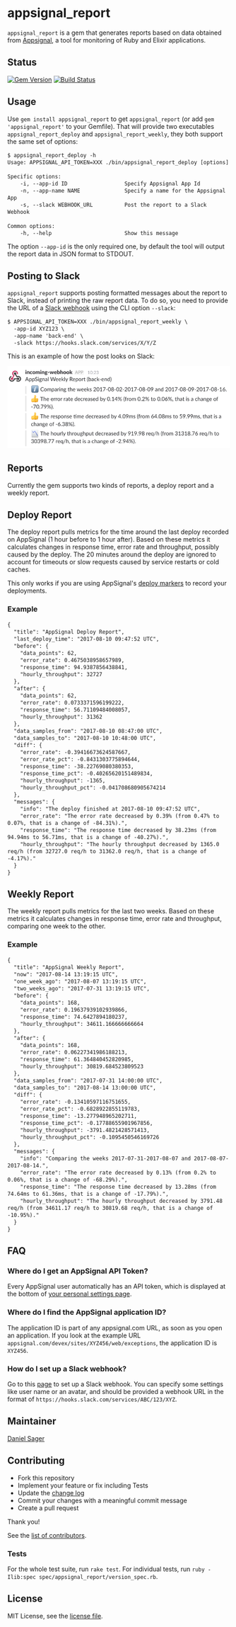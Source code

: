 # appsignal_report

`appsignal_report` is a gem that generates reports based on data obtained from
[Appsignal](https://www.appsignal.com), a tool for monitoring of Ruby and 
Elixir applications.

## Status

[![Gem Version](https://badge.fury.io/rb/appsignal_report.svg)](https://badge.fury.io/rb/appsignal_report)
[![Build Status](https://travis-ci.org/dsager/appsignal_report.svg?branch=master)](https://travis-ci.org/dsager/appsignal_report)

## Usage

Use `gem install appsignal_report` to get `appsignal_report` (or add 
`gem 'appsignal_report'` to your Gemfile). That will provide two executables
`appsignal_report_deploy` and `appsignal_report_weekly`, they both support
the same set of options:

```
$ appsignal_report_deploy -h
Usage: APPSIGNAL_API_TOKEN=XXX ./bin/appsignal_report_deploy [options]

Specific options:
    -i, --app-id ID                  Specify Appsignal App Id
    -n, --app-name NAME              Specify a name for the Appsignal App
    -s, --slack WEBHOOK_URL          Post the report to a Slack Webhook

Common options:
    -h, --help                       Show this message
```

The option `--app-id` is the only required one, by default the tool will
output the report data in JSON format to STDOUT. 

## Posting to Slack

`appsignal_report` supports posting formatted messages about the report 
to Slack, instead of printing the raw report data. To do so, you need to 
provide the URL of a 
[Slack webhook](https://api.slack.com/custom-integrations/incoming-webhooks) 
using the CLI option `--slack`:

```
$ APPSIGNAL_API_TOKEN=XXX ./bin/appsignal_report_weekly \
  -app-id XYZ123 \
  -app-name 'back-end' \
  -slack https://hooks.slack.com/services/X/Y/Z
```

This is an example of how the post looks on Slack:

![Slack Post Example](img/slack-post.png?raw=true "Slack Post Example")

## Reports

Currently the gem supports two kinds of reports, a deploy report and a weekly
report.

## Deploy Report

The deploy report pulls metrics for the time around the last deploy recorded on 
AppSignal (1 hour before to 1 hour after). Based on these metrics it calculates
changes in response time, error rate and throughput, possibly caused by the 
deploy. The 20 minutes around the deploy are ignored to account for timeouts or 
slow requests caused by service restarts or cold caches.

This only works if you are using AppSignal's 
[deploy markers](https://docs.appsignal.com/push-api/deploy-marker.html) to
record your deployments.

### Example

```
{
  "title": "AppSignal Deploy Report",
  "last_deploy_time": "2017-08-10 09:47:52 UTC",
  "before": {
    "data_points": 62,
    "error_rate": 0.4675038958657989,
    "response_time": 94.9387856438841,
    "hourly_throughput": 32727
  },
  "after": {
    "data_points": 62,
    "error_rate": 0.0733371596199222,
    "response_time": 56.71109484008057,
    "hourly_throughput": 31362
  },
  "data_samples_from": "2017-08-10 08:47:00 UTC",
  "data_samples_to": "2017-08-10 10:48:00 UTC",
  "diff": {
    "error_rate": -0.39416673624587667,
    "error_rate_pct": -0.8431303775894644,
    "response_time": -38.22769080380353,
    "response_time_pct": -0.40265620151489834,
    "hourly_throughput": -1365,
    "hourly_throughput_pct": -0.041708680905674214
  },
  "messages": {
    "info": "The deploy finished at 2017-08-10 09:47:52 UTC",
    "error_rate": "The error rate decreased by 0.39% (from 0.47% to 0.07%, that is a change of -84.31%).",
    "response_time": "The response time decreased by 38.23ms (from 94.94ms to 56.71ms, that is a change of -40.27%).",
    "hourly_throughput": "The hourly throughput decreased by 1365.0 req/h (from 32727.0 req/h to 31362.0 req/h, that is a change of -4.17%)."
  }
}
```

## Weekly Report

The weekly report pulls metrics for the last two weeks. Based on these metrics 
it calculates changes in response time, error rate and throughput, comparing one 
week to the other.

### Example

```
{
  "title": "AppSignal Weekly Report",
  "now": "2017-08-14 13:19:15 UTC",
  "one_week_ago": "2017-08-07 13:19:15 UTC",
  "two_weeks_ago": "2017-07-31 13:19:15 UTC",
  "before": {
    "data_points": 168,
    "error_rate": 0.19637939102939866,
    "response_time": 74.6427894180237,
    "hourly_throughput": 34611.166666666664
  },
  "after": {
    "data_points": 168,
    "error_rate": 0.06227341986188213,
    "response_time": 61.364840452820985,
    "hourly_throughput": 30819.684523809523
  },
  "data_samples_from": "2017-07-31 14:00:00 UTC",
  "data_samples_to": "2017-08-14 13:00:00 UTC",
  "diff": {
    "error_rate": -0.13410597116751655,
    "error_rate_pct": -0.6828922855119783,
    "response_time": -13.277948965202711,
    "response_time_pct": -0.17788655901967856,
    "hourly_throughput": -3791.4821428571413,
    "hourly_throughput_pct": -0.1095450546169726
  },
  "messages": {
    "info": "Comparing the weeks 2017-07-31-2017-08-07 and 2017-08-07-2017-08-14.",
    "error_rate": "The error rate decreased by 0.13% (from 0.2% to 0.06%, that is a change of -68.29%).",
    "response_time": "The response time decreased by 13.28ms (from 74.64ms to 61.36ms, that is a change of -17.79%).",
    "hourly_throughput": "The hourly throughput decreased by 3791.48 req/h (from 34611.17 req/h to 30819.68 req/h, that is a change of -10.95%)."
  }
}
```

## FAQ

### Where do I get an AppSignal API Token?

Every AppSignal user automatically has an API token, which is displayed at the
bottom of [your personal settings page](https://appsignal.com/users/edit).

### Where do I find the AppSignal application ID?

The application ID is part of any appsignal.com URL, as soon as you open an
application. If you look at the example URL
`appsignal.com/devex/sites/XYZ456/web/exceptions`, the application ID is 
`XYZ456`.

### How do I set up a Slack webhook?

Go to this [page](https://my.slack.com/services/new/incoming-webhook) to set up
a Slack webhook. You can specify some settings like user name or an avatar, and
should be provided a webhook URL in the format of 
`https://hooks.slack.com/services/ABC/123/XYZ`.

## Maintainer

[Daniel Sager](https://github.com/dsager)

## Contributing

- Fork this repository
- Implement your feature or fix including Tests
- Update the [change log](CHANGELOG.md)
- Commit your changes with a meaningful commit message
- Create a pull request

Thank you!

See the 
[list of contributors](https://github.com/dsager/appsignal-report/contributors).

### Tests

For the whole test suite, run `rake test`.
For individual tests, run 
`ruby -Ilib:spec spec/appsignal_report/version_spec.rb`. 

## License

MIT License, see the [license file](LICENSE).
